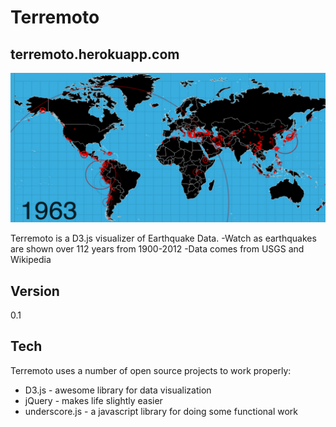 Terremoto
=========
terremoto.herokuapp.com
------------------------
![Earthquakes](https://github.com/chadreed-intl/Disasters/blob/master/public/img/terremoto.jpg?raw=true)

Terremoto is a D3.js visualizer of Earthquake Data.
-Watch as earthquakes are shown over 112 years from 1900-2012
-Data comes from USGS and Wikipedia

Version
-

0.1

Tech
-----------

Terremoto uses a number of open source projects to work properly:

* D3.js - awesome library for data visualization
* jQuery - makes life slightly easier
* underscore.js - a javascript library for doing some functional work
